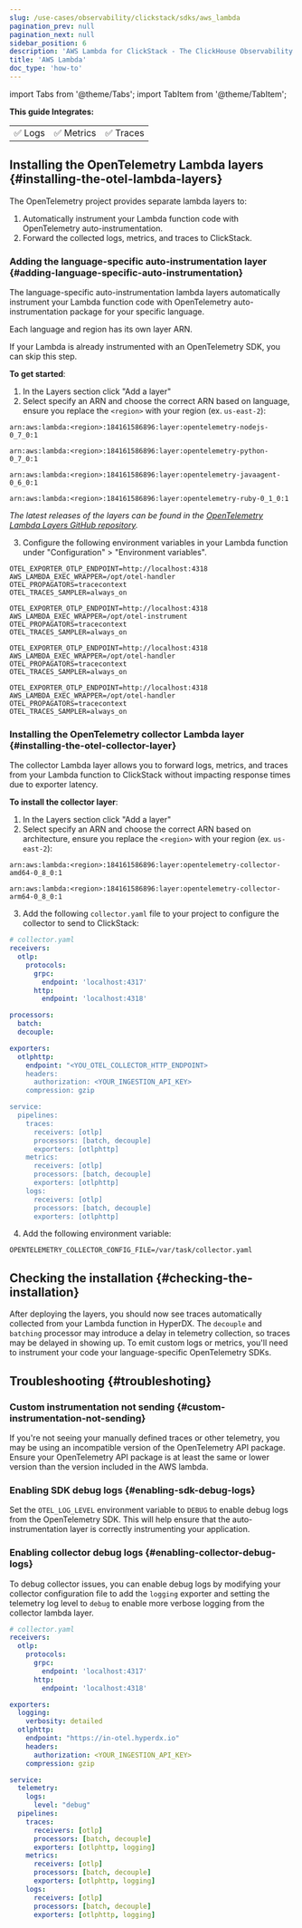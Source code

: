 ```yaml
---
slug: /use-cases/observability/clickstack/sdks/aws_lambda
pagination_prev: null
pagination_next: null
sidebar_position: 6
description: 'AWS Lambda for ClickStack - The ClickHouse Observability Stack'
title: 'AWS Lambda'
doc_type: 'how-to'
---
```


import Tabs from '@theme/Tabs';
import TabItem from '@theme/TabItem';

**This guide Integrates:**

<table>
  <tbody>
    <tr>
      <td className="pe-2">✅ Logs</td>
      <td className="pe-2">✅ Metrics</td>
      <td className="pe-2">✅ Traces</td>
    </tr>
  </tbody>
</table>

## Installing the OpenTelemetry Lambda layers {#installing-the-otel-lambda-layers}

The OpenTelemetry project provides separate lambda layers to:

1. Automatically instrument your Lambda function code with OpenTelemetry auto-instrumentation.
2. Forward the collected logs, metrics, and traces to ClickStack.

### Adding the language-specific auto-instrumentation layer {#adding-language-specific-auto-instrumentation}

The language-specific auto-instrumentation lambda layers automatically instrument your Lambda function code with OpenTelemetry auto-instrumentation package for your specific language. 

Each language and region has its own layer ARN.

If your Lambda is already instrumented with an OpenTelemetry SDK, you can skip this step.

**To get started**:

1. In the Layers section click "Add a layer"
2. Select specify an ARN and choose the correct ARN based on language,  ensure you replace the `<region>` with your region (ex. `us-east-2`):

<Tabs groupId="install-language-options">
<TabItem value="javascript" label="Javascript" default>

```shell
arn:aws:lambda:<region>:184161586896:layer:opentelemetry-nodejs-0_7_0:1
```

</TabItem>
<TabItem value="python" label="Python" default>

```shell copy
arn:aws:lambda:<region>:184161586896:layer:opentelemetry-python-0_7_0:1
```

</TabItem>

<TabItem value="java" label="Java" default>

```shell copy
arn:aws:lambda:<region>:184161586896:layer:opentelemetry-javaagent-0_6_0:1
```

</TabItem>

<TabItem value="ruby" label="Ruby" default>

```shell copy
arn:aws:lambda:<region>:184161586896:layer:opentelemetry-ruby-0_1_0:1
```

</TabItem>

</Tabs>

_The latest releases of the layers can be found in the [OpenTelemetry Lambda Layers GitHub repository](https://github.com/open-telemetry/opentelemetry-lambda/releases)._

3. Configure the following environment variables in your Lambda function under "Configuration" > "Environment variables".

<Tabs groupId="install-language-env">
<TabItem value="javascript" label="Javascript" default>

```shell
OTEL_EXPORTER_OTLP_ENDPOINT=http://localhost:4318
AWS_LAMBDA_EXEC_WRAPPER=/opt/otel-handler
OTEL_PROPAGATORS=tracecontext
OTEL_TRACES_SAMPLER=always_on
```

</TabItem>
<TabItem value="python" label="Python" default>

```shell
OTEL_EXPORTER_OTLP_ENDPOINT=http://localhost:4318
AWS_LAMBDA_EXEC_WRAPPER=/opt/otel-instrument
OTEL_PROPAGATORS=tracecontext
OTEL_TRACES_SAMPLER=always_on
```

</TabItem>

<TabItem value="java" label="Java" default>

```shell
OTEL_EXPORTER_OTLP_ENDPOINT=http://localhost:4318
AWS_LAMBDA_EXEC_WRAPPER=/opt/otel-handler
OTEL_PROPAGATORS=tracecontext
OTEL_TRACES_SAMPLER=always_on
```

</TabItem>

<TabItem value="ruby" label="Ruby" default>

```shell
OTEL_EXPORTER_OTLP_ENDPOINT=http://localhost:4318
AWS_LAMBDA_EXEC_WRAPPER=/opt/otel-handler
OTEL_PROPAGATORS=tracecontext
OTEL_TRACES_SAMPLER=always_on
```

</TabItem>

</Tabs>

### Installing the OpenTelemetry collector Lambda layer {#installing-the-otel-collector-layer}

The collector Lambda layer allows you to forward logs, metrics, and traces from your Lambda function to ClickStack without impacting response times due 
to exporter latency.

**To install the collector layer**:

1. In the Layers section click "Add a layer"
2. Select specify an ARN and choose the correct ARN based on architecture,  ensure you replace the `<region>` with your region (ex. `us-east-2`):

<Tabs groupId="install-language-layer">

<TabItem value="x86_64" label="x86_64" default>

```shell
arn:aws:lambda:<region>:184161586896:layer:opentelemetry-collector-amd64-0_8_0:1
```

</TabItem>

<TabItem value="arm64" label="arm64" default>

```shell
arn:aws:lambda:<region>:184161586896:layer:opentelemetry-collector-arm64-0_8_0:1
```

</TabItem>

</Tabs>

3. Add the following `collector.yaml` file to your project to configure the collector to send to ClickStack:

```yaml
# collector.yaml
receivers:
  otlp:
    protocols:
      grpc:
        endpoint: 'localhost:4317'
      http:
        endpoint: 'localhost:4318'

processors:
  batch:
  decouple:

exporters:
  otlphttp:
    endpoint: "<YOU_OTEL_COLLECTOR_HTTP_ENDPOINT>
    headers:
      authorization: <YOUR_INGESTION_API_KEY>
    compression: gzip

service:
  pipelines:
    traces:
      receivers: [otlp]
      processors: [batch, decouple]
      exporters: [otlphttp]
    metrics:
      receivers: [otlp]
      processors: [batch, decouple]
      exporters: [otlphttp]
    logs:
      receivers: [otlp]
      processors: [batch, decouple]
      exporters: [otlphttp]
```

4. Add the following environment variable:

```shell
OPENTELEMETRY_COLLECTOR_CONFIG_FILE=/var/task/collector.yaml
```

## Checking the installation {#checking-the-installation}

After deploying the layers, you should now see traces automatically
collected from your Lambda function in HyperDX. The `decouple` and `batching` 
processor may introduce a delay in telemetry collection, so traces may be 
delayed in showing up. To emit custom logs or metrics, you'll need to instrument your code your language-specific 
OpenTelemetry SDKs.

## Troubleshooting {#troubleshoting}

### Custom instrumentation not sending {#custom-instrumentation-not-sending}

If you're not seeing your manually defined traces or other telemetry, you may
be using an incompatible version of the OpenTelemetry API package. Ensure your
OpenTelemetry API package is at least the same or lower version than the 
version included in the AWS lambda.

### Enabling SDK debug logs {#enabling-sdk-debug-logs}

Set the `OTEL_LOG_LEVEL` environment variable to `DEBUG` to enable debug logs from
the OpenTelemetry SDK. This will help ensure that the auto-instrumentation layer
is correctly instrumenting your application.

### Enabling collector debug logs {#enabling-collector-debug-logs}

To debug collector issues, you can enable debug logs by modifying your collector
configuration file to add the `logging` exporter and setting the telemetry 
log level to `debug` to enable more verbose logging from the collector lambda layer.

```yaml
# collector.yaml
receivers:
  otlp:
    protocols:
      grpc:
        endpoint: 'localhost:4317'
      http:
        endpoint: 'localhost:4318'

exporters:
  logging:
    verbosity: detailed
  otlphttp:
    endpoint: "https://in-otel.hyperdx.io"
    headers:
      authorization: <YOUR_INGESTION_API_KEY>
    compression: gzip

service:
  telemetry:
    logs:
      level: "debug"
  pipelines:
    traces:
      receivers: [otlp]
      processors: [batch, decouple]
      exporters: [otlphttp, logging]
    metrics:
      receivers: [otlp]
      processors: [batch, decouple]
      exporters: [otlphttp, logging]
    logs:
      receivers: [otlp]
      processors: [batch, decouple]
      exporters: [otlphttp, logging]
```
